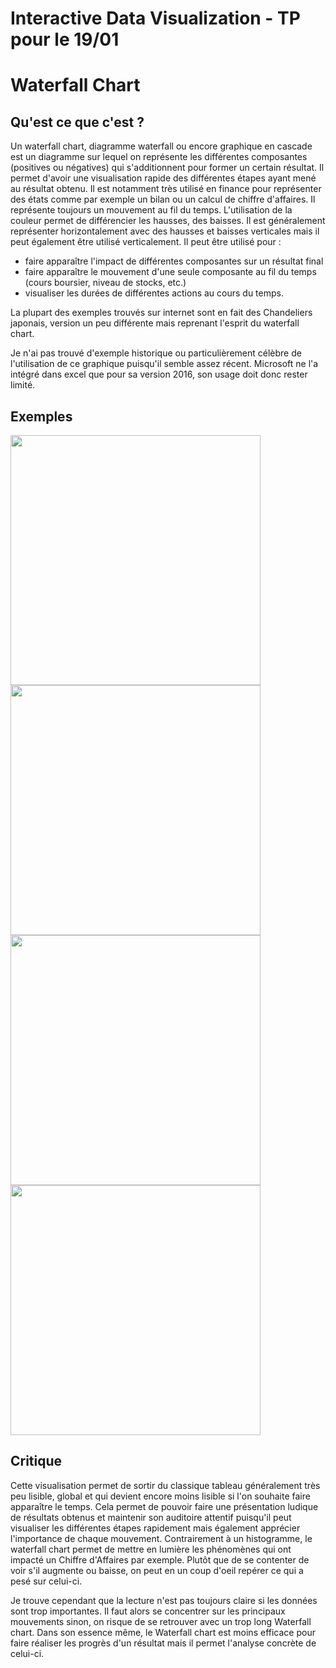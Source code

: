 # Interactive Data Visualization - TP pour le 19/01 
# Waterfall Chart

## Qu'est ce que c'est ?

Un waterfall chart, diagramme waterfall ou encore graphique en cascade est un diagramme sur lequel on représente les différentes composantes (positives ou négatives) qui s'additionnent pour former un certain résultat.
Il permet d'avoir une visualisation rapide des différentes étapes ayant mené au résultat obtenu. Il est notamment très utilisé en finance pour représenter des états comme par exemple un bilan ou un calcul de chiffre d'affaires.
Il représente toujours un mouvement au fil du temps. L'utilisation de la couleur permet de différencier les hausses, des baisses. Il est généralement représenter horizontalement avec des hausses et baisses verticales mais il peut également être utilisé verticalement.
Il peut être utilisé pour :
- faire apparaître l'impact de différentes composantes sur un résultat final 
- faire apparaître le mouvement d'une seule composante au fil du temps (cours boursier, niveau de stocks, etc.)
- visualiser les durées de différentes actions au cours du temps.

La plupart des exemples trouvés sur internet sont en fait des Chandeliers japonais, version un peu différente mais reprenant l'esprit du waterfall chart.

Je n'ai pas trouvé d'exemple historique ou particulièrement célèbre de l'utilisation de ce graphique puisqu'il semble assez récent. Microsoft ne l'a intégré dans excel que pour sa version 2016, son usage doit donc rester limité.

## Exemples

<image src="https://fr.dailyforex.com/files/graphique%20chandelier.png" width="400" align="center">

<image src="https://blogs.office.com/wp-content/uploads/2015/08/Introducing-the-Waterfall-chart-8.png" width="400" align="center">

<image src="https://blogs.office.com/wp-content/uploads/2015/08/Introducing-the-Waterfall-chart-13.png" width="400" align="center">

<image src="https://media.licdn.com/mpr/mpr/shrinknp_800_800/AAEAAQAAAAAAAAItAAAAJGI1NmY4NjVhLWMxZTAtNGE0Ni05NmViLWNmNTg4NTJhMWVkMw.png" width="400" align="center">

## Critique

Cette visualisation permet de sortir du classique tableau généralement très peu lisible, global et qui devient encore moins lisible si l'on souhaite faire apparaître le temps. Cela permet de pouvoir faire une présentation ludique de résultats obtenus et maintenir son auditoire attentif puisqu'il peut visualiser les différentes étapes rapidement mais également apprécier l'importance de chaque mouvement.
Contrairement à un histogramme, le waterfall chart permet de mettre en lumière les phénomènes qui ont impacté un Chiffre d'Affaires par exemple. Plutôt que de se contenter de voir s'il augmente ou baisse, on peut en un coup d'oeil repérer ce qui a pesé sur celui-ci.

Je trouve cependant que la lecture n'est pas toujours claire si les données sont trop importantes. Il faut alors se concentrer sur les principaux mouvements sinon, on risque de se retrouver avec un trop long Waterfall chart.
Dans son essence même, le Waterfall chart est moins efficace pour faire réaliser les progrès d'un résultat mais il permet l'analyse concrète de celui-ci.
